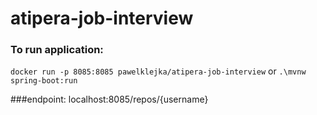 # atipera-job-interview

### To run application:
`docker run -p 8085:8085 pawelklejka/atipera-job-interview`
or
`.\mvnw spring-boot:run`

###endpoint: localhost:8085/repos/{username}
